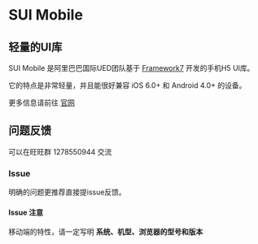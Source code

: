 # SUI Mobile

## 轻量的UI库

SUI Mobile 是阿里巴巴国际UED团队基于 [Framework7](http://framework7.taobao.org/) 开发的手机H5 UI库。

它的特点是非常轻量，并且能很好兼容 iOS 6.0+ 和 Android 4.0+  的设备。

更多信息请前往 [官网](http://m.sui.taobao.org/)

## 问题反馈

可以在旺旺群 1278550944 交流

### Issue

明确的问题更推荐直接提issue反馈。

#### Issue 注意

移动端的特性，请一定写明 __系统、机型、浏览器的型号和版本__
